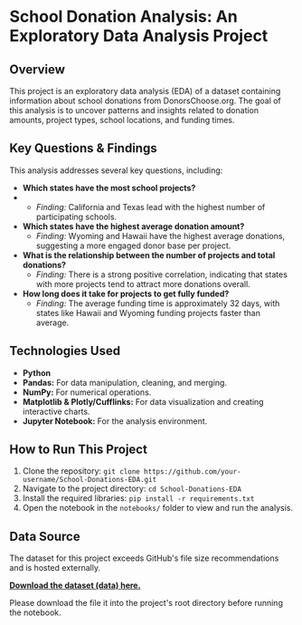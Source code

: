 # School Donation Analysis: An Exploratory Data Analysis Project

## Overview
This project is an exploratory data analysis (EDA) of a dataset containing information about school donations from DonorsChoose.org. The goal of this analysis is to uncover patterns and insights related to donation amounts, project types, school locations, and funding times.

## Key Questions & Findings
This analysis addresses several key questions, including:
* **Which states have the most school projects?**
* * *Finding:* California and Texas lead with the highest number of participating schools.
* **Which states have the highest average donation amount?**
    * *Finding:* Wyoming and Hawaii have the highest average donations, suggesting a more engaged donor base per project.
* **What is the relationship between the number of projects and total donations?**
    * *Finding:* There is a strong positive correlation, indicating that states with more projects tend to attract more donations overall.
* **How long does it take for projects to get fully funded?**
    * *Finding:* The average funding time is approximately 32 days, with states like Hawaii and Wyoming funding projects faster than average.

## Technologies Used
* **Python**
* **Pandas:** For data manipulation, cleaning, and merging.
* **NumPy:** For numerical operations.
* **Matplotlib & Plotly/Cufflinks:** For data visualization and creating interactive charts.
* **Jupyter Notebook:** For the analysis environment.

## How to Run This Project
1.  Clone the repository: `git clone https://github.com/your-username/School-Donations-EDA.git`
2.  Navigate to the project directory: `cd School-Donations-EDA`
3.  Install the required libraries: `pip install -r requirements.txt`
4.  Open the notebook in the `notebooks/` folder to view and run the analysis.

## Data Source
The dataset for this project exceeds GitHub's file size recommendations and is hosted externally.

[**Download the dataset (data) here.**](https://drive.google.com/drive/folders/1nJsjxywrf5_Ut5ckzjtE2a3E5PhAQUeq?usp=drive_link)

Please download the file it into the project's root directory before running the notebook.
